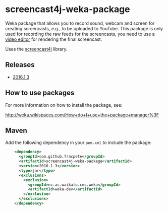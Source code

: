 screencast4j-weka-package
============================

Weka package that allows you to record sound, webcam and screen for creating
screencasts, e.g., to be uploaded to YouTube. This package is only used for
recording the raw feeds for the screencasts, you need to use a 
[video editor](https://en.wikipedia.org/wiki/List_of_video_editing_software) 
for rendering the final screencast.

Uses the [screencast4j](https://github.com/fracpete/screencast4j) library.


Releases
--------

* [2016.1.3](https://github.com/fracpete/screencast4j-weka-package/releases/download/screencast4j-weka-package-2016.1.3/screencast4j-2016.1.3.zip)


How to use packages
-------------------

For more information on how to install the package, see:

http://weka.wikispaces.com/How+do+I+use+the+package+manager%3F


Maven
-----

Add the following dependency in your `pom.xml` to include the package:

```xml
    <dependency>
      <groupId>com.github.fracpete</groupId>
      <artifactId>screencast4j-weka-package</artifactId>
      <version>2016.1.3</version>
      <type>jar</type>
      <exclusions>
        <exclusion>
          <groupId>nz.ac.waikato.cms.weka</groupId>
          <artifactId>weka-dev</artifactId>
        </exclusion>
      </exclusions>
    </dependency>
```

